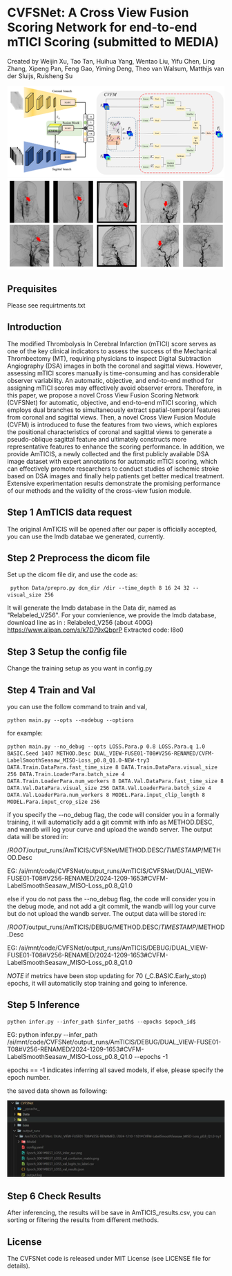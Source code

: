 **CVFSNet: A Cross View Fusion Scoring Network for end-to-end mTICI Scoring (submitted to MEDIA)**
==============================================================================================================================

Created by Weijin Xu, Tao Tan, Huihua Yang, Wentao Liu, Yifu Chen, Ling Zhang, Xipeng Pan, Feng Gao, Yiming Deng, Theo
van Walsum, Matthijs van der Sluijs, Ruisheng Su


![](Show//Net_CVFMTrans_QV.png)
![](Show//Show.png)

Prequisites
------------
Please see requirtments.txt

Introduction
------------
The modified Thrombolysis In Cerebral Infarction (mTICI) score serves as one of the key clinical indicators to assess the success of the Mechanical Thrombectomy (MT), requiring physicians to inspect Digital Subtraction Angiography (DSA) images in both the coronal and sagittal views. However, assessing mTICI scores manually is time-consuming and has considerable observer variability. An automatic, objective, and end-to-end method for assigning mTICI scores may effectively avoid observer errors. Therefore, in this paper, we propose a novel Cross View Fusion Scoring Network (CVFSNet) for automatic, objective, and end-to-end mTICI scoring, which employs dual branches to simultaneously extract spatial-temporal features from coronal and sagittal views. Then, a novel Cross View Fusion Module (CVFM) is introduced to fuse the features from two views, which explores the positional characteristics of coronal and sagittal views to generate a pseudo-oblique sagittal feature and ultimately constructs more representative features to enhance the scoring performance. In addition, we provide AmTICIS, a newly collected and the first publicly available DSA image dataset with expert annotations for automatic mTICI scoring, which can effectively promote researchers to conduct studies of ischemic stroke based on DSA images and finally help patients get better medical treatment. Extensive experimentation results demonstrate the promising performance of our methods and the validity of the cross-view fusion module. 

Step 1 AmTICIS data request
------------
The original AmTICIS will be opened after our paper is officially accepted, you can use the lmdb databae we generated, currently.

Step 2 Preprocess the dicom file
------------------------
Set up the dicom file dir, and use the code as:
<pre><code> python Data/prepro.py dcm_dir /dir --time_depth 8 16 24 32 --visual_size 256</pre></code>

It will generate the lmdb database in the Data dir, named as "Relabeled_V256". For your convienience, we provide the lmdb database, download line as in :
Relabeled_V256 (about 400G)
https://www.alipan.com/s/k7D79xQbprP
Extracted code: l8o0 


Step 3 Setup the config file
------------------------
Change the training setup as you want in config.py

Step 4 Train and Val
------------------------
you can use the follow command to train and val,

<pre><code>python main.py --opts --nodebug --options</pre></code>

for example:
<pre><code>python main.py --no_debug --opts LOSS.Para.p 0.8 LOSS.Para.q 1.0 BASIC.Seed 1407 METHOD.Desc DUAL_VIEW-FUSE01-T08#V256-RENAMED/CVFM-LabelSmoothSeasaw_MISO-Loss_p0.8_Q1.0-NEW-try3 DATA.Train.DataPara.fast_time_size 8 DATA.Train.DataPara.visual_size 256 DATA.Train.LoaderPara.batch_size 4 DATA.Train.LoaderPara.num_workers 8 DATA.Val.DataPara.fast_time_size 8 DATA.Val.DataPara.visual_size 256 DATA.Val.LoaderPara.batch_size 4 DATA.Val.LoaderPara.num_workers 8 MODEL.Para.input_clip_length 8 MODEL.Para.input_crop_size 256
</pre></code>

if you specify the --no_debug flag, the code will consider you in a formally training, it will automaticlly add a git commit with info as METHOD.DESC, and wandb will log your curve and upload the wandb server. The output data will be stored in:

/$ROOT$/output_runs/AmTICIS/CVFSNet/METHOD.DESC/$TIMESTAMP$/METHOD.Desc

EG: /ai/mnt/code/CVFSNet/output_runs/AmTICIS/CVFSNet/DUAL_VIEW-FUSE01-T08#V256-RENAMED/2024-1209-1653#CVFM-LabelSmoothSeasaw_MISO-Loss_p0.8_Q1.0

else if you do not pass the --no_debug flag, the code will consider you in the debug mode, and not add a git commit, the wandb will log your curve but do not upload the wandb server. The output data will be stored in:

/$ROOT$/output_runs/AmTICIS/DEBUG/METHOD.DESC/$TIMESTAMP$/METHOD.Desc

EG: /ai/mnt/code/CVFSNet/output_runs/AmTICIS/DEBUG/DUAL_VIEW-FUSE01-T08#V256-RENAMED/2024-1209-1653#CVFM-LabelSmoothSeasaw_MISO-Loss_p0.8_Q1.0

$NOTE$ if metrics have been stop updating for 70 (_C.BASIC.Early_stop) epochs, it will automaticlly stop training and going to inference.


Step 5 Inference
------------------------

<pre><code>python infer.py --infer_path $infer_path$ --epochs $epoch_id$</pre></code>

EG: python infer.py --infer_path /ai/mnt/code/CVFSNet/output_runs/AmTICIS/DEBUG/DUAL_VIEW-FUSE01-T08#V256-RENAMED/2024-1209-1653#CVFM-LabelSmoothSeasaw_MISO-Loss_p0.8_Q1.0 --epochs -1

epochs == -1 indicates inferring all saved models, if else, please specify the epoch number.

the saved data shown as following:

![](Show//Output.png)


Step 6 Check Results
------------------------
After inferencing, the results will be save in AmTICIS_results.csv, you can sorting or filtering the results from different methods.


License
--------

The CVFSNet code is released under MIT License (see LICENSE file for details).
